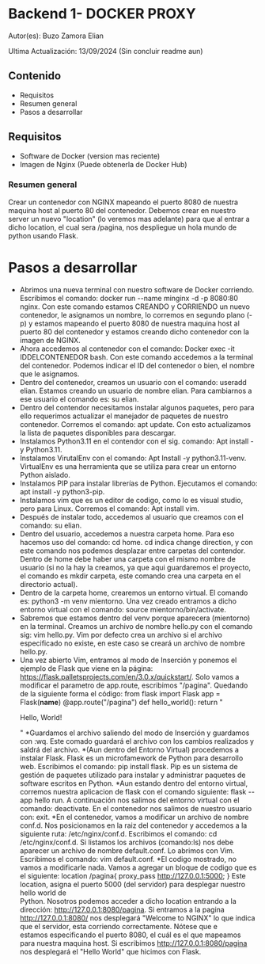 # Backend 1- DOCKER PROXY
Autor(es): Buzo Zamora Elian

Ultima Actualización: 13/09/2024 (Sin concluir readme aun)
## Contenido
* Requisitos
* Resumen general
* Pasos a desarrollar

## Requisitos
* Software de Docker (version mas reciente)
* Imagen de Nginx (Puede obtenerla de Docker Hub)

### Resumen general
Crear un contenedor con NGINX mapeando el puerto 8080 de nuestra maquina host al puerto 80 del contenedor. Debemos crear en nuestro server un nuevo "location" (lo veremos mas adelante) para que al entrar a dicho location, el cual sera /pagina, nos despliegue un hola mundo de python usando Flask.


# Pasos a desarrollar
* Abrimos una nueva terminal con nuestro software de Docker corriendo. Escribimos el comando: docker run --name minginx -d -p 8080:80 nginx. Con este comando estamos CREANDO y CORRIENDO un nuevo contenedor, le asignamos un nombre, lo corremos en segundo plano (-p) y estamos mapeando el puerto 8080 de nuestra maquina host al puerto 80 del contenedor y estamos creando dicho contenedor con la imagen de NGINX.
* Ahora accedemos al contenedor con el comando: Docker exec -it IDDELCONTENEDOR bash. Con este comando accedemos a la terminal del contenedor. Podemos indicar el ID del contenedor o bien, el nombre que le asignamos.
* Dentro del contenedor, creamos un usuario con el comando: useradd elian. Estamos creando un usuario de nombre elian. Para cambiarnos a ese usuario el comando es: su elian.
* Dentro del contendor necesitamos instalar algunos paquetes, pero para ello requerimos actualizar el manejador de paquetes de nuestro contenedor. Corremos el comando: apt update. Con esto actualizamos la lista de paquetes disponibles para descargar.
* Instalamos Python3.11 en el contendor con el sig. comando: Apt install -y Python3.11.
* Instalamos VirutalEnv con el comando: Apt Install -y python3.11-venv. VirtualEnv es una herramienta que se utiliza para crear un entorno Python aislado.
* Instalamos PIP para instalar librerías de Python. Ejecutamos el comando: apt install -y python3-pip.
* Instalamos vim que es un editor de codigo, como lo es visual studio, pero para Linux. Corremos el comando: Apt install vim.
* Después de instalar todo, accedemos al usuario que creamos con el comando: su elian.
* Dentro del usuario, accedemos a nuestra carpeta home. Para eso hacemos uso del comando: cd home. cd indica change direction, y con este comando nos podemos desplazar entre carpetas del contendor. Dentro de home debe haber una carpeta con el mismo nombre de usuario (si no la hay la creamos, ya que aqui guardaremos el proyecto, el comando es mkdir carpeta, este comando crea una carpeta en el directorio actual).
* Dentro de la carpeta home, crearemos un entorno virtual. El comando es: python3 -m venv mientorno. Una vez creado entramos a dicho entorno virtual con el comando: source mientorno/bin/activate.
* Sabremos que estamos dentro del venv porque aparecera (mientorno) en la terminal. Creamos un archivo de nombre hello.py con el comando sig: vim hello.py. Vim por defecto crea un archivo si el archivo especificado no existe, en este caso se creará un archivo de nombre hello.py.
* Una vez abierto Vim, entramos al modo de Inserción y ponemos el ejemplo de Flask que viene en la página: https://flask.palletsprojects.com/en/3.0.x/quickstart/. Solo vamos a modificar el parametro de app.route, escribimos "/pagina". Quedando de la siguiente forma el código:
from flask import Flask
app = Flask(__name__)
@app.route("/pagina")
def hello_world():
    return "<p>Hello, World!</p>"
*Guardamos el archivo saliendo del modo de Inserción y guardamos con :wq. Este comado guardará el archivo con los cambios realizados y saldrá del archivo.
*(Aun dentro del Entorno Virtual) procedemos a instalar Flask. Flask es un microfamework de Python para desarrollo web. Escribimos el comando: pip install flask.
Pip es un sistema de gestión de paquetes utilizado para instalar y administrar paquetes de software escritos en Python.
*Aun estando dentro del entorno virtual, corremos nuestra aplicacion de flask con el comando siguiente: flask --app hello run. A continuación nos salimos del entorno virtual con el comando: deactivate. En el contenedor nos salimos de nuestro usuario con: exit.
*En el contenedor, vamos a modificar un archivo de nombre conf.d. Nos posicionamos en la raiz del contenedor y accedemos a la siguiente ruta: /etc/nginx/conf.d. Escribimos el comando: 
cd /etc/nginx/conf.d. Si listamos los archivos (comando:ls) nos debe aparecer un archivo de nombre default.conf.  Lo abrimos con Vim. Escribimos el comando: vim default.conf.
*El codigo mostrado, no vamos a modificarle nada. Vamos a agregar un bloque de codigo que es el siguiente:
  location /pagina{
  proxy_pass http://127.0.0.1:5000;
  }
  Este location, asigna el puerto 5000 (del servidor) para desplegar nuestro hello world de     
  Python. Nosotros podemos acceder a dicho location entrando a la dirección: http://127.0.0.1:8080/pagina. Si entramos a la pagina http://127.0.0.1:8080/ nos desplegará
  "Welcome to NGINX" lo que indica que el servidor, esta corriendo correctamente. Nótese que e  
  estamos especificando el puerto 8080, el cuál es el que mapeamos para nuestra maquina host.     Si escribimos http://127.0.0.1:8080/pagina nos desplegará el "Hello World" que hicimos con      Flask.



  

